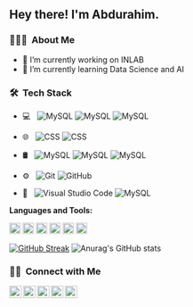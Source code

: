 <h2> Hey there! I'm Abdurahim.</h2>


 
<h3> 👨🏻‍💻 &nbsp;About Me </h3>

- 🔭 I’m currently working on INLAB
- 🌱 I’m currently learning Data Science and AI

<h3> 🛠 &nbsp;Tech Stack</h3>

- 💻 &nbsp;
   ![MySQL](https://img.shields.io/badge/Python-FFD43B?style=python)
   ![MySQL](https://img.shields.io/badge/Django-092E20?style=django)
   ![MySQL](https://img.shields.io/badge/-aiogram-blue)

- 🌐 &nbsp;
  ![CSS](https://img.shields.io/badge/HTML5-E34F26?style=html5)
  ![CSS](https://img.shields.io/badge/-CSS-333333?style=flat&logo=css)
- 🛢 &nbsp;
  ![MySQL](https://img.shields.io/badge/MySQL-005C84?style=flat&logo=mysql)
  ![MySQL](https://img.shields.io/badge/-PostgreSQL-green)
  ![MySQL](https://img.shields.io/badge/-SQLite-brightgreen)
- ⚙️ &nbsp;
  ![Git](https://img.shields.io/badge/GIT-E44C30?style=flat&logo=git)
  ![GitHub](https://img.shields.io/badge/-GitHub-333333?style=flat&logo=github)
- 🔧 &nbsp;
  ![Visual Studio Code](https://img.shields.io/badge/-Visual%20Studio%20Code-333333?style=flat&logo=visual-studio-code&logoColor=007ACC)
  ![MySQL](https://img.shields.io/badge/-Pycharm-yellowgreen)

**Languages and Tools:**  

<code><img height="20" src="https://raw.githubusercontent.com/yurijserrano/Github-Profile-Readme-Logos/f994c418a134b58c4aec11152f6a4a33fa89da26/programming%20languages/python.svg"></code>
<code><img height="20" src="https://raw.githubusercontent.com/yurijserrano/Github-Profile-Readme-Logos/f994c418a134b58c4aec11152f6a4a33fa89da26/cloud/github.svg"></code>
<code><img height="20" src="https://raw.githubusercontent.com/yurijserrano/Github-Profile-Readme-Logos/f994c418a134b58c4aec11152f6a4a33fa89da26/databases/postgresql.svg"></code>
<code><img height="20" src="https://raw.githubusercontent.com/yurijserrano/Github-Profile-Readme-Logos/f994c418a134b58c4aec11152f6a4a33fa89da26/frameworks/django.svg"></code>
<code><img height="20" src="https://raw.githubusercontent.com/yurijserrano/Github-Profile-Readme-Logos/f994c418a134b58c4aec11152f6a4a33fa89da26/others/json.svg"></code>
<code><img height="20" src="https://raw.githubusercontent.com/yurijserrano/Github-Profile-Readme-Logos/f994c418a134b58c4aec11152f6a4a33fa89da26/frameworks/flask.svg"></code>    

[![GitHub Streak](https://github-readme-streak-stats.herokuapp.com?user=uzbekprogrammer&theme=tokyonight_duo&hide_border=true)](https://git.io/streak-stats)
![Anurag's GitHub stats](https://github-readme-stats.vercel.app/api?username=uzbekprogrammer&show_icons=true&theme=react )

<h3> 🤝🏻 &nbsp;Connect with Me </h3>


<a href="https://linkedin.com/in/abdurahim-mahmudov-6ab435220">
  <img align="left" alt="Pawan's Linkdein" width="22px" src="https://cdn.jsdelivr.net/npm/simple-icons@v3/icons/linkedin.svg" />
</a>
<a href="https://github.com/uzbekprogrammer">
  <img align="left" alt="Pawan's Github" width="22px" src="https://cdn.jsdelivr.net/npm/simple-icons@v3/icons/github.svg" />
</a>
<a href="https://t.me/Abdurahim_Mahmudov">
  <img align="left" alt="Pawan's Telegram" width="22px" src="https://cdn.jsdelivr.net/npm/simple-icons@v3/icons/telegram.svg" />
</a>
<a href="https://instagram.com/abdurakhim__004/">
  <img align="left" alt="Pawan's Instagram" width="22px" src="https://cdn.jsdelivr.net/npm/simple-icons@v3/icons/instagram.svg" />
</a>
<a href="https://www.facebook.com/profile.php?id=100073274180395">
  <img align="left" alt="Pawan's Facebook" width="22px" src="https://cdn.jsdelivr.net/npm/simple-icons@v3/icons/facebook.svg" />
</a>

